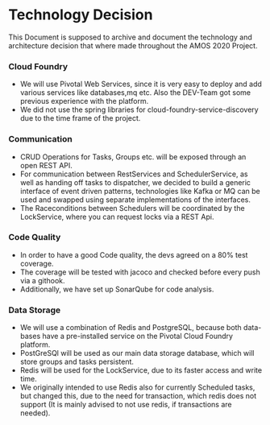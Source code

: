 # Technology Decision

This Document is supposed to archive and document the technology and architecture decision that where made throughout the AMOS 2020 Project.

### Cloud Foundry

- We will use Pivotal Web Services, since it is very easy to deploy and add various services like databases,mq etc. Also the DEV-Team got some previous experience with the platform.
- We did not use the spring libraries for cloud-foundry-service-discovery due to the time frame of the project.


### Communication

- CRUD Operations for Tasks, Groups etc. will be exposed through an open REST API.
- For communication between RestServices and SchedulerService, as well as handing off tasks to dispatcher, we decided to build a generic interface of event driven patterns, technologies like Kafka or MQ can be used and swapped using separate implementations of the interfaces.
- The Raceconditions between Schedulers will be coordinated by the LockService, where you can request locks via a REST Api.


### Code Quality

 - In order to have a good Code quality, the devs agreed on a 80% test coverage.
 - The coverage will be tested with jacoco and checked before every push via a githook.
 - Additionally, we have set up SonarQube for code analysis.


### Data Storage

 - We will use a combination of Redis and PostgreSQL, because both data-bases have a pre-installed service on the Pivotal Cloud Foundry platform.
 - PostGreSQl will be used as our main data storage database, which will store groups and tasks persistent.
 - Redis will be used for the LockService, due to its faster access and write time.
 - We originally intended to use Redis also for currently Scheduled tasks, but changed this, due to the need for transaction, which redis does not support (It is mainly advised to not use redis, if transactions are needed).
